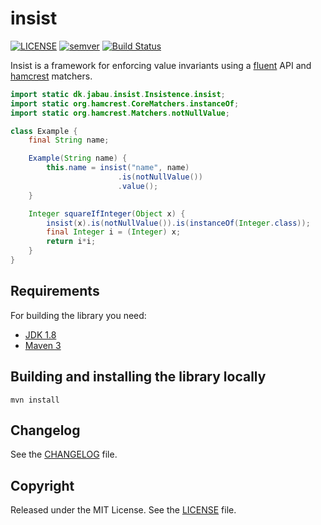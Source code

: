 # insist

[![LICENSE](https://img.shields.io/github/license/jabau/insist)](https://opensource.org/licenses/MIT)
[![semver](https://img.shields.io/badge/semver-2.0.0-blue)](https://semver.org/)
[![Build Status](https://travis-ci.org/jabau/insist.svg?branch=master)](https://travis-ci.org/jabau/insist)

Insist is a framework for enforcing value invariants using a [fluent](https://en.wikipedia.org/wiki/Fluent_interface) API and [hamcrest](http://hamcrest.org/JavaHamcrest/index) matchers.

```java
import static dk.jabau.insist.Insistence.insist;
import static org.hamcrest.CoreMatchers.instanceOf;
import static org.hamcrest.Matchers.notNullValue;

class Example {
    final String name;

    Example(String name) {
        this.name = insist("name", name)
                        .is(notNullValue())
                        .value();
    }

    Integer squareIfInteger(Object x) {
        insist(x).is(notNullValue()).is(instanceOf(Integer.class));
        final Integer i = (Integer) x;
        return i*i;
    }
}
```

## Requirements

For building the library you need:

- [JDK 1.8](http://www.oracle.com/technetwork/java/javase/downloads/jdk8-downloads-2133151.html)
- [Maven 3](https://maven.apache.org)

## Building and installing the library locally

```shell
mvn install
```

## Changelog

See the [CHANGELOG](https://github.com/jabau/insist/blob/master/CHANGELOG.md) file.

## Copyright

Released under the MIT License. See the [LICENSE](https://github.com/jabau/insist/blob/master/LICENSE) file.
